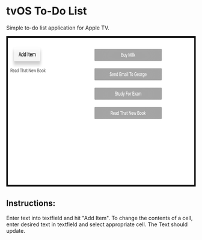 # tvOS To-Do List
  
Simple to-do list application for Apple TV.

<img src="/Screenshot/Screenshot.png" alt="drawing" width="700" height="400"/>

## Instructions:

Enter text into textfield and hit "Add Item".
To change the contents of a cell, enter desired text in textfield and select appropriate cell. The Text should update.
